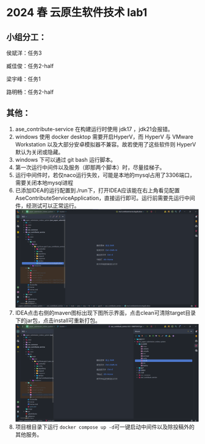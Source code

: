 # 2024 春 云原生软件技术 lab1

## 小组分工：

侯斌洋：任务3

臧佳俊：任务2-half

梁宇峰：任务1

路明畅：任务2-half

## 其他：

1. ase_contribute-service 在构建运行时使用 jdk17 ，jdk21会报错。
2. windows 使用 docker desktop 需要开启HyperV，而 HyperV 与 VMware Workstation 以及大部分安卓模拟器不兼容。故若使用了这些软件则 HyperV 默认为关闭或隐藏。
3. windows 下可以通过 git bash 运行脚本。
4. 第一次运行中间件以及服务（即那两个脚本）时，尽量挂梯子。
5. 运行中间件时，若仅naco运行失败，可能是本地的mysql占用了3306端口，需要关闭本地mysql进程
6. 已添加IDEA的运行配置到./run下，打开IDEA应该能在右上角看见配置AseContributeServiceApplication，直接运行即可。运行前需要先运行中间件，经测试可以正常运行。
![img.png](image/img1.png)
7. IDEA点击右侧的maven图标出现下图所示界面，点击clean可清除target目录下的jar包，点击install可重新打包。
![img.png](image/img.png)
8. 项目根目录下运行 ```docker compose up -d```可一键启动中间件以及除投稿外的其他服务。